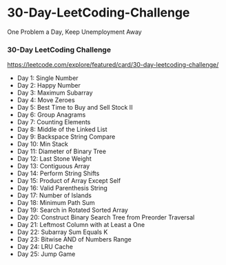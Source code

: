 # 30-Day-LeetCoding-Challenge
One Problem a Day, Keep Unemployment Away

### 30-Day LeetCoding Challenge
https://leetcode.com/explore/featured/card/30-day-leetcoding-challenge/

- Day 1: Single Number
- Day 2: Happy Number
- Day 3: Maximum Subarray
- Day 4: Move Zeroes
- Day 5: Best Time to Buy and Sell Stock II
- Day 6: Group Anagrams
- Day 7: Counting Elements
- Day 8: Middle of the Linked List
- Day 9: Backspace String Compare
- Day 10: Min Stack
- Day 11: Diameter of Binary Tree
- Day 12: Last Stone Weight
- Day 13: Contiguous Array
- Day 14: Perform String Shifts
- Day 15: Product of Array Except Self
- Day 16: Valid Parenthesis String
- Day 17: Number of Islands
- Day 18: Minimum Path Sum
- Day 19: Search in Rotated Sorted Array
- Day 20: Construct Binary Search Tree from Preorder Traversal
- Day 21: Leftmost Column with at Least a One
- Day 22: Subarray Sum Equals K
- Day 23: Bitwise AND of Numbers Range
- Day 24: LRU Cache
- Day 25: Jump Game












